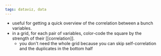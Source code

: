 ```yaml
---
tags: dataviz, data
---
```


- useful for getting a quick overview of the correlation between a bunch variables.
- in a grid, for each pair of variables, color-code the square by the strength of their [[correlation]].
	- you don't need the whole grid because you can skip self-correlation and the duplicates in the bottom half